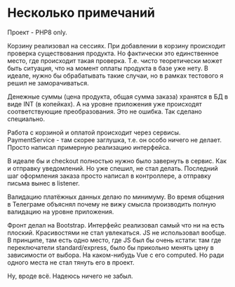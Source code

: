 # Несколько примечаний

Проект - PHP8 only.

Корзину реализовал на сессиях.
При добавлении в корзину происходит проверка существования продукта. Но фактически это единственное место, где происходит такая проверка.
Т.е. чисто теоретически может быть ситуация, что на момент оплаты продукта в базе уже нету.
В идеале, нужно бы обрабатывать такие случаи, но в рамках тестового я решил не заморачиваться.

Денежные суммы (цена продукта, общая сумма заказа) хранятся в БД в виде INT (в копейках).
А на уровне приложения уже происходят соответствующие преобразования.
Это не ошибка. Так сделано специально.

Работа с корзиной и оплатой происходит через сервисы.
PaymentService - там скорее заглушка, т.е. он особо ничего не делает. Просто написал примерную реализацию интерфейса.

В идеале бы и checkout полностью нужно было завернуть в сервис. Как и отправку уведомлений. Но уже спешил, не стал делать.
Последний шаг оформления заказа просто написал в контроллере, а отправку письма вынес в listener.

Валидацию платёжных данных делаю по минимуму. Во время общения в Телеграме объяснял почему не вижу смысла производить полную валидацию на уровне приложения.

Фронт делал на Bootstrap. Интерфейс реализовал самый что ни на есть плоский. Красивостями не стал увлекаться.
JS не использовал вообще.
В принципе, там есть одно место, где JS был бы очень кстати: там где переключатели standard/express, было бы прикольно менять цену в зависимости от выбора. На каком-нибудь Vue с его computed.
Но ради одного места не стал тянуть его в проект.

Ну, вроде всё. Надеюсь ничего не забыл.
